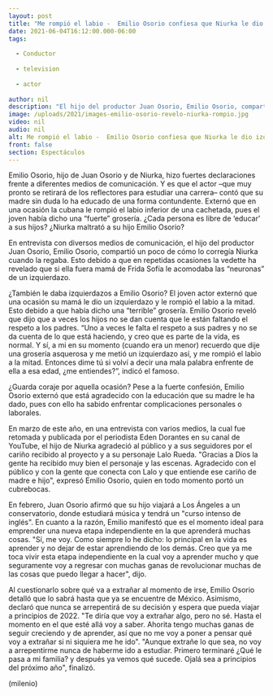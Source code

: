 ```yaml
---
layout: post
title: "Me rompió el labio -  Emilio Osorio confiesa que Niurka le dio izquierdazo por grosería"
date: 2021-06-04T16:12:00.000-06:00
tags:
  
  - Conductor
  
  - television
  
  - actor
  
author: nil
description: "El hijo del productor Juan Osorio, Emilio Osorio, compartió un poco de cómo lo corregía Niurka cuando la regaba. Esto debido a que la cubana indicó que si ella fuera madre de Frida Sofía le hubiera acomodado un izquierdazo. "
image: /uploads/2021/images-emilio-osorio-revelo-niurka-rompio.jpg
video: nil
audio: nil
alt: Me rompió el labio -  Emilio Osorio confiesa que Niurka le dio izquierdazo por grosería
front: false
section: Espectáculos
---
```


Emilio Osorio, hijo de Juan Osorio y de Niurka, hizo fuertes declaraciones frente a diferentes medios de comunicación. Y es que el actor –que muy pronto se retirará de los reflectores para estudiar una carrera– contó que su madre sin duda lo ha educado de una forma contundente. Externó que en una ocasión la cubana le rompió el labio inferior de una cachetada, pues el joven había dicho una “fuerte” grosería. ¿Cada persona es libre de ‘educar’ a sus hijos? ¿Niurka maltrató a su hijo Emilio Osorio? 

En entrevista con diversos medios de comunicación, el hijo del productor Juan Osorio, Emilio Osorio, compartió un poco de cómo lo corregía Niurka cuando la regaba. Esto debido a que en repetidas ocasiones la vedette ha revelado que si ella fuera mamá de Frida Sofía le acomodaba las “neuronas” de un izquierdazo. 

¿También le daba izquierdazos a Emilio Osorio? El joven actor externó que una ocasión su mamá le dio un izquierdazo y le rompió el labio a la mitad. Esto debido a que había dicho una “terrible” grosería. Emilio Osorio reveló que dijo que a veces los hijos no se dan cuenta que le están faltando el respeto a los padres.  “Uno a veces le falta el respeto a sus padres y no se da cuenta de lo que está haciendo, y creo que es parte de la vida, es normal. Y sí, a mi en su momento (cuando era un menor) recuerdo que dije una grosería asquerosa y me metió un izquierdazo así, y me rompió el labio a la mitad. Entonces dime tú si volví a decir una mala palabra enfrente de ella a esa edad, ¿me entiendes?”, indicó el famoso. 

¿Guarda coraje por aquella ocasión? Pese a la fuerte confesión, Emilio Osorio externó que está agradecido con la educación que su madre le ha dado, pues con ello ha sabido enfrentar complicaciones personales o laborales. 

En marzo de este año, en una entrevista con varios medios, la cual fue retomada y publicada por el periodista Eden Dorantes en su canal de YouTube, el hijo de Niurka agradeció al público y a sus seguidores por el cariño recibido al proyecto y a su personaje Lalo Rueda. "Gracias a Dios la gente ha recibido muy bien el personaje y las escenas. Agradecido con el público y con la gente que conecta con Lalo y que entiende ese cariño de madre e hijo", expresó Emilio Osorio, quien en todo momento portó un cubrebocas. 

En febrero, Juan Osorio afirmó que su hijo viajará a Los Ángeles a un conservatorio, donde estudiará música y tendrá un "curso intenso de inglés". En cuanto a la razón, Emilio manifestó que es el momento ideal para emprender una nueva etapa independiente en la que aprenderá muchas cosas.  "Sí, me voy. Como siempre lo he dicho: lo principal en la vida es aprender y no dejar de estar aprendiendo de los demás. Creo que ya me toca vivir esta etapa independiente en la cual voy a aprender mucho y que seguramente voy a regresar con muchas ganas de revolucionar muchas de las cosas que puedo llegar a hacer", dijo.  

Al cuestionarlo sobre qué va a extrañar al momento de irse, Emilio Osorio detalló que lo sabrá hasta que ya se encuentre de México. Asimismo, declaró que nunca se arrepentirá de su decisión y espera que pueda viajar a principios de 2022.  "Te diría que voy a extrañar algo, pero no sé. Hasta el momento en el que esté allá voy a saber. Ahorita tengo muchas ganas de seguir creciendo y de aprender, así que no me voy a poner a pensar qué voy a extrañar si ni siquiera me he ido".  "Aunque extrañe lo que sea, no voy a arrepentirme nunca de haberme ido a estudiar. Primero terminaré ¿Qué le pasa a mi familia? y después ya vemos qué sucede. Ojalá sea a principios del próximo año", finalizó.  

(milenio)